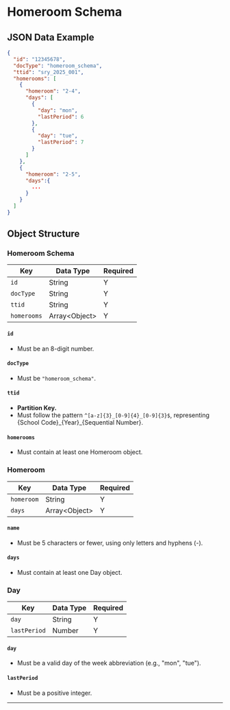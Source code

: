 # Homeroom Schema

## JSON Data Example

```json
{
  "id": "12345678",
  "docType": "homeroom_schema",
  "ttid": "sry_2025_001",
  "homerooms": [
    {
      "homeroom": "2-4",
      "days": [
        {
          "day": "mon",
          "lastPeriod": 6
        },
        {
          "day": "tue",
          "lastPeriod": 7
        }
      ]
    },
    {
      "homeroom": "2-5",
      "days":{
        ...
      }
    }
  ]
}
```

## Object Structure

### Homeroom Schema

| Key         | Data Type      | Required |
| ----------- | -------------- | -------- |
| `id`        | String         | Y        |
| `docType`   | String         | Y        |
| `ttid`      | String         | Y        |
| `homerooms` | Array<Object\> | Y        |

#### `id`
- Must be an 8-digit number.

#### `docType`
- Must be `"homeroom_schema"`.

#### `ttid`
- **Partition Key.**
- Must follow the pattern `^[a-z]{3}_[0-9]{4}_[0-9]{3}$`, representing {School Code}\_{Year}\_{Sequential Number}.

#### `homerooms`
- Must contain at least one Homeroom object.

### Homeroom

| Key        | Data Type      | Required |
| ---------- | -------------- | -------- |
| `homeroom`     | String         | Y        |
| `days` | Array<Object\> | Y        |

#### `name`
- Must be 5 characters or fewer, using only letters and hyphens (-).

#### `days`
- Must contain at least one Day object.

### Day

| Key          | Data Type | Required |
| ------------ | --------- | -------- |
| `day`        | String    | Y        |
| `lastPeriod` | Number    | Y        |

#### `day`
- Must be a valid day of the week abbreviation (e.g., "mon", "tue").

#### `lastPeriod`
- Must be a positive integer.

---
